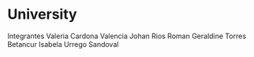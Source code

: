 # University

Integrantes
Valeria Cardona Valencia
Johan Rios Roman
Geraldine Torres Betancur
Isabela Urrego Sandoval
